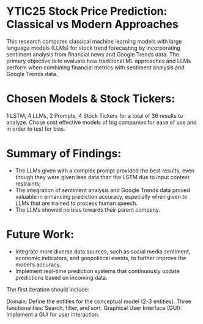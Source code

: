 # YTIC25 Stock Price Prediction: Classical vs Modern Approaches

This research compares classical machine learning models with large language models (LLMs) for stock trend forecasting by incorporating sentiment analysis from financial news and Google Trends data. The primary objective is to evaluate how traditional ML approaches and LLMs perform when combining financial metrics with sentiment analysis and Google Trends data.

# Chosen Models & Stock Tickers: 
1 LSTM, 4 LLMs, 2 Prompts, 4 Stock Tickers for a total of 36 results to analyze. Chose cost effective models of big companies for ease of use and in order to test for bias.

# Summary of Findings:
- The LLMs given with a complex prompt provided the best results, even though they were given less data than the LSTM due to input context restraints;
- The integration of sentiment analysis and Google Trends data proved valuable in enhancing prediction accuracy, especially when given to LLMs that are trained to process human speech.
- The LLMs showed no bias towards their parent company.

# Future Work: 
- Integrate more diverse data sources, such as social media sentiment, economic indicators, and geopolitical events, to further improve the model’s accuracy.
- Implement real-time prediction systems that continuously update predictions based on incoming data.
 
The first iteration should include:
 
Domain: Define the entities for the conceptual model (2-3 entities).
Three functionalities: Search, filter, and sort.
Graphical User Interface (GUI): Implement a GUI for user interaction.
